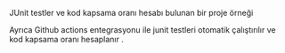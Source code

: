 JUnit testler ve kod kapsama oranı hesabı bulunan bir proje örneği 

Ayrıca Github actions entegrasyonu ile junit testleri otomatik çalıştırılır ve kod kapsama oranı hesaplanır . 
